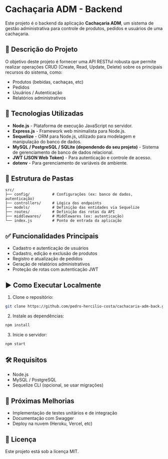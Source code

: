 
# Cachaçaria ADM - Backend

Este projeto é o backend da aplicação **Cachaçaria ADM**, um sistema de gestão administrativa para controle de produtos, pedidos e usuários de uma cachaçaria.

## 📝 Descrição do Projeto

O objetivo deste projeto é fornecer uma API RESTful robusta que permite realizar operações CRUD (Create, Read, Update, Delete) sobre os principais recursos do sistema, como:

- Produtos (bebidas, cachaças, etc)
- Pedidos
- Usuários / Autenticação
- Relatórios administrativos

## 🚀 Tecnologias Utilizadas

- **Node.js** - Plataforma de execução JavaScript no servidor.
- **Express.js** - Framework web minimalista para Node.js.
- **Sequelize** - ORM para Node.js, utilizado para modelagem e manipulação do banco de dados.
- **MySQL / PostgreSQL / SQLite (dependendo do seu projeto)** - Sistema de gerenciamento de banco de dados relacional.
- **JWT (JSON Web Token)** - Para autenticação e controle de acesso.
- **dotenv** - Para gerenciamento de variáveis de ambiente.

## 📂 Estrutura de Pastas

```
src/
├── config/          # Configurações (ex: banco de dados, autenticação)
├── controllers/     # Lógica dos endpoints
├── models/          # Definição das entidades via Sequelize
├── routes/          # Definição das rotas da API
├── middlewares/     # Middlewares (ex: autenticação)
└── index.js         # Ponto de entrada da aplicação
```

## ✅ Funcionalidades Principais

- Cadastro e autenticação de usuários
- Cadastro, edição e exclusão de produtos
- Registro e atualização de pedidos
- Geração de relatórios administrativos
- Proteção de rotas com autenticação JWT

## ▶️ Como Executar Localmente

1. Clone o repositório:

```bash
git clone https://github.com/pedro-hercilio-costa/cachacaria-adm-back.git
```

2. Instale as dependências:

```bash
npm install
```

3. Inicie o servidor:

```bash
npm start
```

## 🛠️ Requisitos

- Node.js
- MySQL / PostgreSQL
- Sequelize CLI (opcional, se usar migrações)

## 📌 Próximas Melhorias

- Implementação de testes unitários e de integração
- Documentação com Swagger
- Deploy na nuvem (Heroku, Vercel, etc)

## 📄 Licença

Este projeto está sob a licença MIT.
